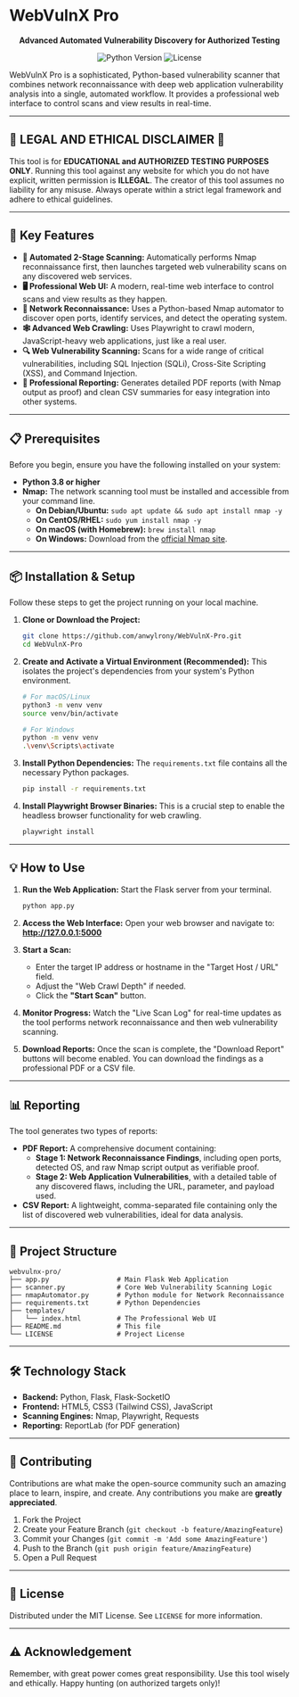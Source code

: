 # WebVulnX Pro

<p align="center">
  <strong>Advanced Automated Vulnerability Discovery for Authorized Testing</strong>
</p>

<p align="center">
  <img src="https://img.shields.io/badge/Python-3.8+-blue.svg" alt="Python Version">
  <img src="https://img.shields.io/badge/License-MIT-green.svg" alt="License">
</p>

WebVulnX Pro is a sophisticated, Python-based vulnerability scanner that combines network reconnaissance with deep web application vulnerability analysis into a single, automated workflow. It provides a professional web interface to control scans and view results in real-time.

---

## 🔴 LEGAL AND ETHICAL DISCLAIMER 🔴

This tool is for **EDUCATIONAL and AUTHORIZED TESTING PURPOSES ONLY**. Running this tool against any website for which you do not have explicit, written permission is **ILLEGAL**. The creator of this tool assumes no liability for any misuse. Always operate within a strict legal framework and adhere to ethical guidelines.

---

## 🚀 Key Features

*   **🤖 Automated 2-Stage Scanning:** Automatically performs Nmap reconnaissance first, then launches targeted web vulnerability scans on any discovered web services.
*   **🖥️ Professional Web UI:** A modern, real-time web interface to control scans and view results as they happen.
*   **📡 Network Reconnaissance:** Uses a Python-based Nmap automator to discover open ports, identify services, and detect the operating system.
*   **🕸️ Advanced Web Crawling:** Uses Playwright to crawl modern, JavaScript-heavy web applications, just like a real user.
*   **🔍 Web Vulnerability Scanning:** Scans for a wide range of critical vulnerabilities, including SQL Injection (SQLi), Cross-Site Scripting (XSS), and Command Injection.
*   **📄 Professional Reporting:** Generates detailed PDF reports (with Nmap output as proof) and clean CSV summaries for easy integration into other systems.

---

## 📋 Prerequisites

Before you begin, ensure you have the following installed on your system:

*   **Python 3.8 or higher**
*   **Nmap:** The network scanning tool must be installed and accessible from your command line.
    *   **On Debian/Ubuntu:** `sudo apt update && sudo apt install nmap -y`
    *   **On CentOS/RHEL:** `sudo yum install nmap -y`
    *   **On macOS (with Homebrew):** `brew install nmap`
    *   **On Windows:** Download from the [official Nmap site](https://nmap.org/download.html).

---

## 📦 Installation & Setup

Follow these steps to get the project running on your local machine.

1.  **Clone or Download the Project:**
    ```bash
    git clone https://github.com/anwylrony/WebVulnX-Pro.git
    cd WebVulnX-Pro
    ```

2.  **Create and Activate a Virtual Environment (Recommended):**
    This isolates the project's dependencies from your system's Python environment.
    ```bash
    # For macOS/Linux
    python3 -m venv venv
    source venv/bin/activate

    # For Windows
    python -m venv venv
    .\venv\Scripts\activate
    ```

3.  **Install Python Dependencies:**
    The `requirements.txt` file contains all the necessary Python packages.
    ```bash
    pip install -r requirements.txt
    ```

4.  **Install Playwright Browser Binaries:**
    This is a crucial step to enable the headless browser functionality for web crawling.
    ```bash
    playwright install
    ```

---

## 💡 How to Use

1.  **Run the Web Application:**
    Start the Flask server from your terminal.
    ```bash
    python app.py
    ```

2.  **Access the Web Interface:**
    Open your web browser and navigate to:
    **http://127.0.0.1:5000**

3.  **Start a Scan:**
    *   Enter the target IP address or hostname in the "Target Host / URL" field.
    *   Adjust the "Web Crawl Depth" if needed.
    *   Click the **"Start Scan"** button.

4.  **Monitor Progress:**
    Watch the "Live Scan Log" for real-time updates as the tool performs network reconnaissance and then web vulnerability scanning.

5.  **Download Reports:**
    Once the scan is complete, the "Download Report" buttons will become enabled. You can download the findings as a professional PDF or a CSV file.

---

## 📊 Reporting

The tool generates two types of reports:

*   **PDF Report:** A comprehensive document containing:
    *   **Stage 1: Network Reconnaissance Findings**, including open ports, detected OS, and raw Nmap script output as verifiable proof.
    *   **Stage 2: Web Application Vulnerabilities**, with a detailed table of any discovered flaws, including the URL, parameter, and payload used.
*   **CSV Report:** A lightweight, comma-separated file containing only the list of discovered web vulnerabilities, ideal for data analysis.

---

## 📁 Project Structure

```
webvulnx-pro/
├── app.py                 # Main Flask Web Application
├── scanner.py             # Core Web Vulnerability Scanning Logic
├── nmapAutomator.py       # Python module for Network Reconnaissance
├── requirements.txt       # Python Dependencies
├── templates/
│   └── index.html         # The Professional Web UI
├── README.md              # This file
└── LICENSE                # Project License
```

---

## 🛠️ Technology Stack

*   **Backend:** Python, Flask, Flask-SocketIO
*   **Frontend:** HTML5, CSS3 (Tailwind CSS), JavaScript
*   **Scanning Engines:** Nmap, Playwright, Requests
*   **Reporting:** ReportLab (for PDF generation)

---

## 🤝 Contributing

Contributions are what make the open-source community such an amazing place to learn, inspire, and create. Any contributions you make are **greatly appreciated**.

1.  Fork the Project
2.  Create your Feature Branch (`git checkout -b feature/AmazingFeature`)
3.  Commit your Changes (`git commit -m 'Add some AmazingFeature'`)
4.  Push to the Branch (`git push origin feature/AmazingFeature`)
5.  Open a Pull Request

---

## 📄 License

Distributed under the MIT License. See `LICENSE` for more information.

---

## ⚠️ Acknowledgement

Remember, with great power comes great responsibility. Use this tool wisely and ethically. Happy hunting (on authorized targets only)!
